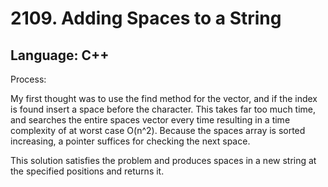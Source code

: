 # 2109. Adding Spaces to a String
## Language: C++

Process:

My first thought was to use the find method for the vector, and if the index is found insert a space before the character. This takes far too much time, and searches the entire spaces vector every time resulting in a time complexity of at worst case O(n^2). Because the spaces array is sorted increasing, a pointer suffices for checking the next space.

This solution satisfies the problem and produces spaces in a new string at the specified positions and returns it.
